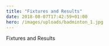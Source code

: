 ```yaml
---
title: "Fixtures and Results"
date: 2018-08-07T17:42:59+01:00
hero: /images/uploads/badminton_1.jpg
---
```


Fixtures and Results
